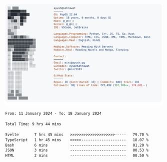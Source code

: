 <a href="https://github.com/AyushSehrawat/AyushSehrawat">
  <picture>
    <source media="(prefers-color-scheme: dark)" srcset="https://raw.githubusercontent.com/AyushSehrawat/AyushSehrawat/main/dark_mode.svg">
    <img alt="Andrew Grant's GitHub Profile README" src="https://raw.githubusercontent.com/AyushSehrawat/AyushSehrawat/main/light_mode.svg">
  </picture>
</a>

<!--START_SECTION:waka-->

```txt
From: 11 January 2024 - To: 18 January 2024

Total Time: 9 hrs 44 mins

Svelte       7 hrs 45 mins   >>>>>>>>>>>>>>>>>>>>-----   79.70 %
TypeScript   1 hr 45 mins    >>>>>--------------------   18.07 %
Bash         6 mins          -------------------------   01.20 %
JSON         3 mins          -------------------------   00.53 %
HTML         2 mins          -------------------------   00.50 %
```

<!--END_SECTION:waka-->
